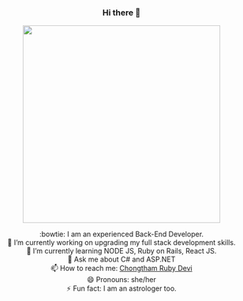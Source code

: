 <h3 align="center">Hi there 👋</h3>

<p align="center">
  <img align="center" width="400" src="https://d540vms5r2s2d.cloudfront.net/mad/uploads/mad_blog_5db041379523b1571832119.gif">
</p>

<p align="center">
  :bowtie: I am an experienced Back-End Developer.
  <br>
  🔭 I’m currently working on upgrading my full stack development skills.
  <br>
  🌱 I’m currently learning NODE JS, Ruby on Rails, React JS.
  <br>
  💬 Ask me about C# and ASP.NET
  <br>
  📫 How to reach me: <a href="https://www.linkedin.com/in/chongtham-bhoomika/">Chongtham Ruby Devi</a>
  <br>
  😄 Pronouns: she/her
  <br>
  ⚡ Fun fact: I am an astrologer too.
</p>